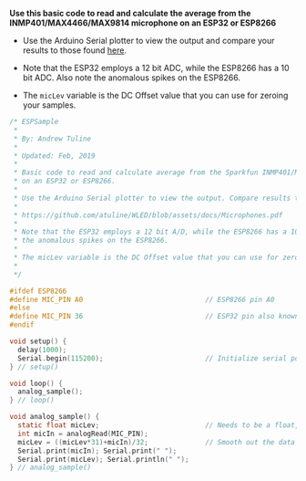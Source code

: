 **Use this basic code to read and calculate the average from the INMP401/MAX4466/MAX9814 microphone on an ESP32 or ESP8266**

* Use the Arduino Serial plotter to view the output and compare your results to those found [here](https://github.com/atuline/WLED/blob/assets/docs/Microphones.pdf).

* Note that the ESP32 employs a 12 bit ADC, while the ESP8266 has a 10 bit ADC. Also note the anomalous spikes on the ESP8266.

* The `micLev` variable is the DC Offset value that you can use for zeroing your samples.

```C
/* ESPSample
 *
 * By: Andrew Tuline
 *
 * Updated: Feb, 2019
 *
 * Basic code to read and calculate average from the Sparkfun INMP401/MAX4466/MAX9814 microphone
 * on an ESP32 or ESP8266.
 * 
 * Use the Arduino Serial plotter to view the output. Compare results to those found at:
 * 
 * https://github.com/atuline/WLED/blob/assets/docs/Microphones.pdf
 *
 * Note that the ESP32 employs a 12 bit A/D, while the ESP8266 has a 10 bit A/D. Also note
 * the anomalous spikes on the ESP8266.
 * 
 * The micLev variable is the DC Offset value that you can use for zeroeing your samples.
 * 
 */

#ifdef ESP8266
#define MIC_PIN A0                              // ESP8266 pin A0
#else
#define MIC_PIN 36                              // ESP32 pin also known as 'VP'.
#endif

void setup() {
  delay(1000);
  Serial.begin(115200);                         // Initialize serial port for debugging.
} // setup()

void loop() {
  analog_sample();
} // loop()

void analog_sample() {
  static float micLev;                          // Needs to be a float, or smoothing calculation below will be very inaccurate.
  int micIn = analogRead(MIC_PIN);
  micLev = ((micLev*31)+micIn)/32;              // Smooth out the data to get average value (used for zeroeing).
  Serial.print(micIn); Serial.print(" ");
  Serial.print(micLev); Serial.println(" ");
} // analog_sample()